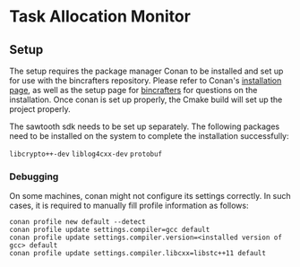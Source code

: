 # Task Allocation Monitor

## Setup

The setup requires the package manager Conan to be installed and set up for use with the bincrafters repository.
Please refer to Conan's [installation page](https://docs.conan.io/en/1.7/installation.html), as well as the setup page for [bincrafters](https://bintray.com/bincrafters/public-conan) for questions on the installation.
Once conan is set up properly, the Cmake build will set up the project properly.

The sawtooth sdk needs to be set up separately.
The following packages need to be installed on the system to complete the installation successfully:

`libcrypto++-dev`
`liblog4cxx-dev`
`protobuf`

### Debugging

On some machines, conan might not configure its settings correctly.
In such cases, it is required to manually fill profile information as follows:

```shell script
conan profile new default --detect
conan profile update settings.compiler=gcc default
conan profile update settings.compiler.version=<installed version of gcc> default
conan profile update settings.compiler.libcxx=libstc++11 default
```